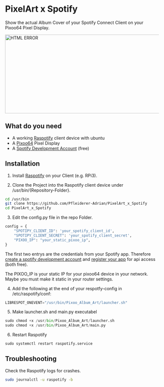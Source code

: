 
# PixelArt x Spotify

Show the actual Album Cover of your Spotify Connect Client on your Pixoo64 Pixel Display.

<img src="demo.png" alt="HTML ERROR" width="530" height="258">



## What do you need

- A working [Raspotify](https://github.com/dtcooper/raspotify) client device with ubuntu
- A [Pixoo64](https://divoom.com/products/pixoo-64) Pixel Display
- A [Spotify Development Account](https://developer.spotify.com/) (free)

## Installation

1. Install [Raspotify](https://github.com/dtcooper/raspotify) on your Client (e.g. RPi3).

2. Clone the Project into the Raspotify client device under /usr/bin/{Repository-Folder}.
```bash
cd /usr/bin
git clone https://github.com/Pfleiderer-Adrian/PixelArt_x_Spotify
cd PixelArt_x_Spotify
```

3. Edit the config.py file in the repo Folder.
```python
config = {
    "SPOTIPY_CLIENT_ID": 'your_spotify_client_id',
    "SPOTIPY_CLIENT_SECRET": 'your_spotify_client_secret',
    "PIXOO_IP": "your_static_pixoo_ip",
}
```
The first two entrys are the credentials from your Spotify app. Therefore [create a spotify development account](https://developer.spotify.com/) and [register your app](https://developer.spotify.com/dashboard) for api access (both free).

The PIXOO_IP is your static IP for your pixoo64 device in your network. Maybe you must make it static in your router settings.

4. Add the following at the end of your respotfy-config in /etc/raspotify/conf:
```python
LIBRESPOT_ONEVENT="/usr/bin/Pixoo_Album_Art/launcher.sh"
```

5. Make launcher.sh and main.py executabel
```python
sudo chmod +x /usr/bin/Pixoo_Album_Art/launcher.sh
sudo chmod +x /usr/bin/Pixoo_Album_Art/main.py
```

6. Restart Raspotify
```python
sudo systemctl restart raspotify.service
```
## Troubleshooting
Check the Raspotify logs for crashes.
```bash
sudo journalctl -u raspotify -b
```







